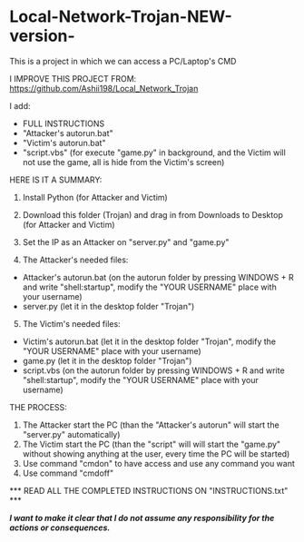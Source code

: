 # Local-Network-Trojan-NEW-version-
This is a project in which we can access a PC/Laptop's CMD

I IMPROVE THIS PROJECT FROM: https://github.com/Ashii198/Local_Network_Trojan

I add:

- FULL INSTRUCTIONS  
- "Attacker's autorun.bat"  
- "Victim's autorun.bat" 
- "script.vbs" (for execute "game.py" in background, and the Victim will not use the game, all is hide from the Victim's screen)


HERE IS IT A SUMMARY:

1. Install Python (for Attacker and Victim)
2. Download this folder (Trojan) and drag in from Downloads to Desktop (for Attacker and Victim)
3. Set the IP as an Attacker on "server.py" and "game.py"

4. The Attacker's needed files:
- Attacker's autorun.bat (on the autorun folder by pressing WINDOWS + R and write "shell:startup", modify the "YOUR USERNAME" place with your username)
- server.py (let it in the desktop folder "Trojan")

5. The Victim's needed files:
- Victim's autorun.bat (let it in the desktop folder "Trojan", modify the "YOUR USERNAME" place with your username)
- game.py (let it in the desktop folder "Trojan")
- script.vbs  (on the autorun folder by pressing WINDOWS + R and write "shell:startup", modify the "YOUR USERNAME" place with your username)


THE PROCESS:

1. The Attacker start the PC (than the "Attacker's autorun" will start the "server.py" automatically)
2. The Victim start the PC (than the "script" will will start the "game.py" without showing anything at the user, every time the PC will be started)
3. Use command "cmdon" to have access and use any command you want
4. Use command "cmdoff"


*** READ ALL THE COMPLETED INSTRUCTIONS ON "INSTRUCTIONS.txt" ***

***I want to make it clear that I do not assume any responsibility for the actions or consequences.***
